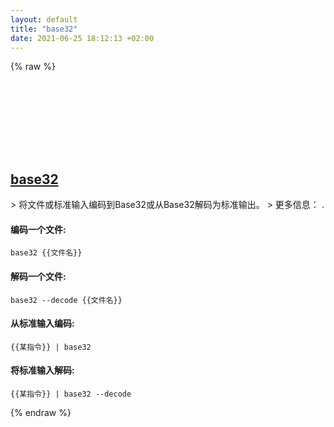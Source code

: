 ```yaml
---
layout: default
title: "base32"
date: 2021-06-25 18:12:13 +02:00
---
```

{% raw %}
<h2 id="base32">
  <a href="/zh/common/base32.html">base32</a> <a href="#base32"><svg class="icon">
    <use href="/assets/images/unicode_sprite.svg#link" />
  </svg></a>
</h2>
> 将文件或标准输入编码到Base32或从Base32解码为标准输出。
> 更多信息： <https://www.gnu.org/software/coreutils/base32>.

#### 编码一个文件:
```shell
base32 {{文件名}}
```
#### 解码一个文件:
```shell
base32 --decode {{文件名}}
```
#### 从标准输入编码:
```shell
{{某指令}} | base32
```
#### 将标准输入解码:
```shell
{{某指令}} | base32 --decode
```
{% endraw %}
